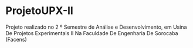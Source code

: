 # ProjetoUPX-II
Projeto realizado no 2 º Semestre de Análise e Desenvolvimento, em Usina De Projetos Experimentais II Na Faculdade De Engenharia De Sorocaba (Facens)
